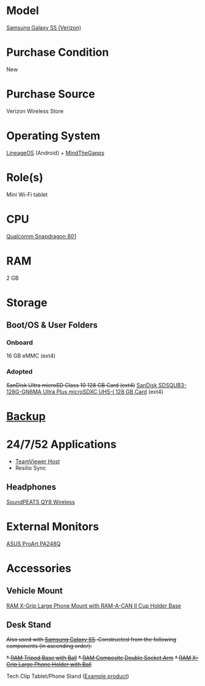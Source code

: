# Model

[Samsung Galaxy S5 (Verizon)](https://www.samsung.com/us/business/support/owners/product/galaxy-s5-verizon/)

# Purchase Condition

New

# Purchase Source

Verizon Wireless Store

# Operating System

[LineageOS](https://download.lineageos.org/klte) (Android) + [MindTheGapps](https://wiki.lineageos.org/gapps.html)

# Role(s)

Mini Wi-Fi tablet

# CPU

[Qualcomm Snapdragon 801](https://www.qualcomm.com/products/snapdragon-processors-801)

# RAM

2 GB

# Storage

## Boot/OS & User Folders

### Onboard

16 GB eMMC (ext4)

### Adopted

~~SanDisk Ultra microSD Class 10 128 GB Card (ext4)~~ [SanDisk SDSQUB3-128G-GN6MA Ultra Plus microSDXC UHS-I 128 GB Card](https://www.jbeducation.com.au/product/SanDisk-Ultra-Plus-microSDXC-128GB-130MB-s-Memory-Card/45136/model/46118) (ext4)

# [Backup](https://github.com/jdrch/Hardware/wiki/Mixed-Environment-Multilevel-Backup)

# 24/7/52 Applications

* [TeamViewer Host](https://www.teamviewer.com/en-us/download/linux/)
* Resilio Sync

## Headphones

[SoundPEATS QY8 Wireless](https://www.rtings.com/headphones/reviews/soundpeats/qy8-wireless)

# External Monitors

[ASUS ProArt PA248Q](https://github.com/jdrch/Hardware/blob/master/Monitors.md#asus-proart-pa248q)

# Accessories

## Vehicle Mount

[RAM X-Grip Large Phone Mount with RAM-A-CAN II Cup Holder Base](https://www.rammount.com/part/RAP-299-3-UN10U)

## Desk Stand 

~~Also used with [Samsung Galaxy S5](https://github.com/jdrch/Hardware/blob/master/Samsung%20Galaxy%20S5.md#desk-stand). Constructed from the following components (in ascending order):~~

~~* [RAM Tripod Base with Ball](https://www.rammount.com/part/RAM-B-205U)~~
~~* [RAM Composite Double Socket Arm](https://www.rammount.com/part/RAP-B-201U)~~
~~* [RAM X-Grip Large Phone Holder with Ball](https://www.rammount.com/part/RAM-HOL-UN10BU)~~

Tech Clip Tablet/Phone Stand ([Example product](https://www.deluxe.com/products/promotional/tech-clip-tabletphone-stand/43827/))
